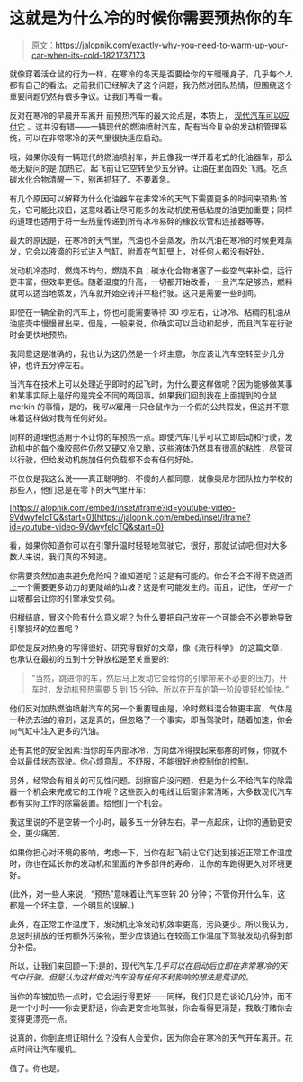 # 这就是为什么冷的时候你需要预热你的车

> 原文：<https://jalopnik.com/exactly-why-you-need-to-warm-up-your-car-when-its-cold-1821737173>

就像穿着活仓鼠的行为一样，在寒冷的冬天是否要给你的车暖暖身子，几乎每个人都有自己的看法。之前我们已经解决了这个问题，我仍然对团队热情，但围绕这个重要问题仍然有很多争议。让我们再看一看。



反对在寒冷的早晨开车离开 前预热汽车的最大论点是，本质上， [现代汽车可以应付它](https://www.usatoday.com/story/money/cars/2016/12/28/frigid-mechanics-say-skip-warming-up-your-cars-engine/95923774/) 。这并没有错——一辆现代的燃油喷射汽车，配有当今复杂的发动机管理系统，可以在非常寒冷的天气里很快适应启动。

哦，如果你没有一辆现代的燃油喷射车，并且像我一样开着老式的化油器车，那么毫无疑问的是:加热它。起飞前让它空转至少五分钟。让油在里面四处飞溅。吃点碳水化合物清醒一下，别再抓狂了。不要着急。

有几个原因可以解释为什么化油器车在非常冷的天气下需要更多的时间来预热:首先，它可能比较旧，这意味着让尽可能多的发动机使用低粘度的油更加重要；同样的道理也适用于将一些热量传递到所有冰冷易碎的橡胶软管和连接器等等。

最大的原因是，在寒冷的天气里，汽油也不会蒸发，所以汽油在寒冷的时候更难蒸发，它会以液滴的形式进入气缸，附着在气缸壁上，对任何人都没有好处。

发动机冷态时，燃烧不均匀，燃烧不良；碳水化合物堵塞了一些空气来补偿，运行更丰富，但效率更低。随着温度的升高，一切都开始改善，一旦汽车足够热，燃料就可以适当地蒸发，汽车就开始空转并平稳行驶。这只是需要一些时间。

即使在一辆全新的汽车上，你也可能需要等待 30 秒左右，让冰冷、粘稠的机油从油底壳中慢慢冒出来，但是，一般来说，你确实可以启动和起步，而且汽车在行驶时会更快地预热。

我同意这是准确的，我也认为这仍然是一个坏主意，你应该让汽车空转至少几分钟，也许五分钟左右。

当汽车在技术上可以处理近乎即时的起飞时，为什么要这样做呢？因为能够做某事和某事实际上是好的是完全不同的两回事。如果我们回到我在上面提到的仓鼠 merkin 的事情，是的，我*可以*雇用一只仓鼠作为一个假的公共假发，但这并不意味着这样做对我有任何好处。

同样的道理也适用于不让你的车预热一点。即使汽车几乎可以立即启动和行驶，发动机中的每个橡胶部件仍然又硬又冷又脆，这些液体仍然具有很高的粘性，尽管可以行驶，但给发动机施加任何负载都不会有任何好处。

不仅仅是我这么说——真正聪明的、不傻的人都同意，就像奥尼尔团队拉力学校的那些人，他们总是在零下的天气里开车:

 [https://jalopnik.com/embed/inset/iframe?id=youtube-video-9VdwyfeIcTQ&start=0](https://jalopnik.com/embed/inset/iframe?id=youtube-video-9VdwyfeIcTQ&start=0) 

看，如果你知道你可以在引擎升温时轻轻地驾驶它，很好，那就试试吧:但对大多数人来说，我们真的不知道。

你需要突然加速来避免危险吗？谁知道呢？这是有可能的。你会不会不得不绕道而上一个需要更多动力的更陡峭的山坡？这是有可能发生的。而且，记住，*任何一个*山坡都会让你的引擎承受负荷。

归根结底，冒这个险有什么意义呢？为什么要把自己放在一个可能会不必要地导致引擎损坏的位置呢？

即使是反对热身的写得很好、研究得很好的文章，像《流行科学》 的这篇文章，也承认在最初的五到十分钟放松是至关重要的:

> “当然，跳进你的车，然后马上发动它会给你的引擎带来不必要的压力。开车时，发动机预热需要 5 到 15 分钟，所以在开车的第一阶段要轻松愉快。”

他们反对加热燃油喷射汽车的另一个重要理由是，冷时燃料混合物更丰富，气体是一种洗去油的溶剂，这是真的，但忽略了一个事实，即当驾驶时，随着加速，你会向气缸中注入更多的汽油。

还有其他的安全因素:当你的车内部冰冷，方向盘冷得摸起来都疼的时候，你就不会以最佳状态驾驶。你心烦意乱，不舒服，不能很好地控制你的控制。

另外，经常会有相关的可见性问题。刮擦窗户没问题，但是为什么不给汽车的除霜器一个机会来完成它的工作呢？这些嵌入的电线让后窗非常清晰，大多数现代汽车都有实际工作的除霜装置。给他们一个机会。

我这里说的不是空转一个小时，最多五十分钟左右。早一点起床，让你的通勤更安全，更少痛苦。

如果你担心对环境的影响，考虑一下，当你在起飞前让它们达到接近正常工作温度时，你也在延长你的发动机和里面的许多部件的寿命，让你的车跑得更久对环境更好。

(此外，对一些人来说，“预热”意味着让汽车空转 20 分钟；不管你开什么车，这都是一个坏主意，一个明显的误解。)

此外，在正常工作温度下，发动机比冷发动机效率更高，污染更少。所以我认为，怠速时排放的任何额外污染物，至少应该通过在较高工作温度下驾驶发动机得到部分补偿。

所以，让我们来回顾一下:是的，现代汽车*几乎可以在启动后立即在非常寒冷的天气中行驶。但是认为这样做对汽车没有任何不利影响的想法是荒谬的。*

当你的车被加热一点时，它会运行得更好——同样，我们只是在谈论几分钟，而不是一个小时——你会更舒适，你会更安全地驾驶，你会看得更清楚，我敢打赌你会变得更漂亮一点。

说真的，你到底想证明什么？没有人会爱你，因为你会在寒冷的天气开车离开。花点时间让汽车暖机。

值了。你也是。